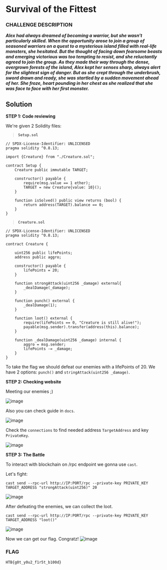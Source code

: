 # Survival of the Fittest


### CHALLENGE DESCRIPTION
**_Alex had always dreamed of becoming a warrior, but she wasn't particularly skilled. When the opportunity arose to join a group of seasoned warriors on a quest to a mysterious island filled with real-life monsters, she hesitated. But the thought of facing down fearsome beasts and emerging victorious was too tempting to resist, and she reluctantly agreed to join the group. As they made their way through the dense, overgrown forests of the island, Alex kept her senses sharp, always alert for the slightest sign of danger. But as she crept through the underbrush, sword drawn and ready, she was startled by a sudden movement ahead of her. She froze, heart pounding in her chest as she realized that she was face to face with her first monster._**


## Solution

**STEP 1: Code reviewing**
 
We're given 2 Solidity files:
 
>**`Setup.sol`**

```
// SPDX-License-Identifier: UNLICENSED
pragma solidity ^0.8.13;

import {Creature} from "./Creature.sol";

contract Setup {
    Creature public immutable TARGET;

    constructor() payable {
        require(msg.value == 1 ether);
        TARGET = new Creature{value: 10}();
    }
    
    function isSolved() public view returns (bool) {
        return address(TARGET).balance == 0;
    }
}
```

>**`Creature.sol`**

```
// SPDX-License-Identifier: UNLICENSED
pragma solidity ^0.8.13;

contract Creature {
    
    uint256 public lifePoints;
    address public aggro;

    constructor() payable {
        lifePoints = 20;
    }

    function strongAttack(uint256 _damage) external{
        _dealDamage(_damage);
    }
    
    function punch() external {
        _dealDamage(1);
    }

    function loot() external {
        require(lifePoints == 0, "Creature is still alive!");
        payable(msg.sender).transfer(address(this).balance);
    }

    function _dealDamage(uint256 _damage) internal {
        aggro = msg.sender;
        lifePoints -= _damage;
    }
}
```
To take the flag we should defeat our enemies with a lifePoints of 20. We have 2 options: `punch()` and `stringAttack(uint256 _damage)`. 

**STEP 2: Checking website**

Meeting our enemies ;)

![image](https://github.com/luvranse/web3/assets/46570641/2a64b0db-e3be-4682-a6ee-9a951051de1f)

Also you can check guide in `docs`.

![image](https://github.com/luvranse/web3/assets/46570641/1bbf0712-2ede-4a15-a45e-1533e63e4455)

Check the `connections` to find needed address `TargetAddress` and key `PrivateKey`.

![image](https://github.com/luvranse/web3/assets/46570641/999be50d-3c52-4199-a951-ca6916d8bc11)

**STEP 3: The Battle**

To interact with blockchain on /rpc endpoint we gonna use `cast`.

Let's fight:
```
cast send --rpc-url http://IP:PORT/rpc --private-key PRIVATE_KEY TARGET_ADDRESS "strongAttack(uint256)" 20
```
![image](https://github.com/luvranse/web3/assets/46570641/2f8c717f-f6d8-40aa-bfab-6b2726d41fb0)

After defeating the enemies, we can collect the loot.
```
cast send --rpc-url http://IP:PORT/rpc --private-key PRIVATE_KEY TARGET_ADDRESS "loot()"
```
![image](https://github.com/luvranse/web3/assets/46570641/7c18c04b-7c2a-4594-aa12-ef656168bf36)

Now we can get our flag. Congratz!
![image](https://github.com/luvranse/web3/assets/46570641/60e8686c-59c2-4234-a216-edbb2ff97027)

### FLAG
```
HTB{g0t_y0u2_f1r5t_b100d}
```
